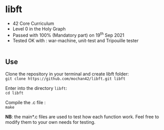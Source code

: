 # libft
* 42 Core Curriculum<br>
* Level 0 in the Holy Graph<br>
* Passed with 100% (Mandatory part) on 19<sup>th</sup> Sep 2021<br>
* Tested OK with : war-machine, unit-test and Tripouille tester<br><br>

## Use

Clone the repository in your terminal and create libft folder:<br>
`git clone https://github.com/mochan42/libft.git libft`

Enter into the directory `libft`:<br>
`cd libft`

Compile the .c file :<br>
`make`

<b>NB</b>: the main*.c files are used to test how each function work. Feel free to modify them to your own needs for testing.
